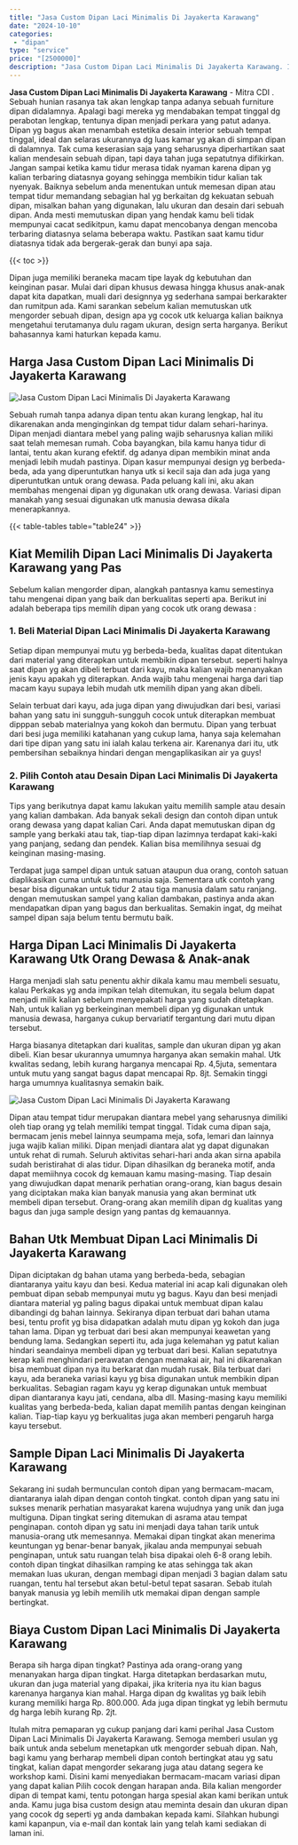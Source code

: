 ```yaml
---
title: "Jasa Custom Dipan Laci Minimalis Di Jayakerta Karawang"
date: "2024-10-10"
categories:
 - "dipan"
type: "service"
price: "[2500000]"
description: "Jasa Custom Dipan Laci Minimalis Di Jayakerta Karawang. Itulah mitra pemaparan yg cukup panjang dari kami perihal Jasa Custom Dipan Laci Minimalis Di Jayaker..."
---
```


**Jasa Custom Dipan Laci Minimalis Di Jayakerta Karawang** - Mitra CDI . Sebuah hunian rasanya tak akan lengkap tanpa adanya sebuah furniture dipan didalamnya. Apalagi bagi mereka yg mendabakan tempat tinggal dg perabotan lengkap, tentunya dipan menjadi perkara yang patut adanya. Dipan yg bagus akan menambah estetika desain interior sebuah tempat tinggal, ideal dan selaras ukurannya dg luas kamar yg akan di simpan dipan di dalamnya. Tak cuma keserasian saja yang seharusnya diperhartikan saat kalian mendesain sebuah dipan, tapi daya tahan juga sepatutnya difikirkan. Jangan sampai ketika kamu tidur merasa tidak nyaman karena dipan yg kalian terbaring diatasnya goyang sehingga membikin tidur kalian tak nyenyak. Baiknya sebelum anda menentukan untuk memesan dipan atau tempat tidur memandang sebagian hal yg berkaitan dg kekuatan sebuah dipan, misalkan bahan yang digunakan, lalu ukuran dan desain dari sebuah dipan. Anda mesti memutuskan dipan yang hendak kamu beli tidak mempunyai cacat sedikitpun, kamu dapat mencobanya dengan mencoba terbaring diatasnya selama beberapa waktu. Pastikan saat kamu tidur diatasnya tidak ada bergerak-gerak dan bunyi apa saja.

{{< toc >}}

Dipan juga memiliki beraneka macam tipe layak dg kebutuhan dan keinginan pasar. Mulai dari dipan khusus dewasa hingga khusus anak-anak dapat kita dapatkan, muali dari designnya yg sederhana sampai berkarakter dan rumitpun ada. Kami sarankan sebelum kalian memutuskan utk mengorder sebuah dipan, design apa yg cocok utk keluarga kalian baiknya mengetahui terutamanya dulu ragam ukuran, design serta harganya. Berikut bahasannya kami haturkan kepada kamu.

## Harga Jasa Custom Dipan Laci Minimalis Di Jayakerta Karawang

![Jasa Custom Dipan Laci Minimalis Di Jayakerta Karawang](/images/mebel/dipan-dewasa-009.jpg)

Sebuah rumah tanpa adanya dipan tentu akan kurang lengkap, hal itu dikarenakan anda menginginkan dg tempat tidur dalam sehari-harinya. Dipan menjadi diantara mebel yang paling wajib seharusnya kalian miliki saat telah memesan rumah. Coba bayangkan, bila kamu hanya tidur di lantai, tentu akan kurang efektif. dg adanya dipan membikin minat anda menjadi lebih mudah pastinya. Dipan kasur mempunyai design yg berbeda-beda, ada yang diperuntutkan hanya utk si kecil saja dan ada juga yang diperuntutkan untuk orang dewasa. Pada peluang kali ini, aku akan membahas mengenai dipan yg digunakan utk orang dewasa. Variasi dipan manakah yang sesuai digunakan utk manusia dewasa dikala menerapkannya.

{{< table-tables table="table24" >}}

## Kiat Memilih Dipan Laci Minimalis Di Jayakerta Karawang yang Pas

Sebelum kalian mengorder dipan, alangkah pantasnya kamu semestinya tahu mengenai dipan yang baik dan berkualitas seperti apa. Berikut ini adalah beberapa tips memilih dipan yang cocok utk orang dewasa :

### 1\. Beli Material Dipan Laci Minimalis Di Jayakerta Karawang

Setiap dipan mempunyai mutu yg berbeda-beda, kualitas dapat ditentukan dari material yang diterapkan untuk membikin dipan tersebut. seperti halnya saat dipan yg akan dibeli terbuat dari kayu, maka kalian wajib menanyakan jenis kayu apakah yg diterapkan. Anda wajib tahu mengenai harga dari tiap macam kayu supaya lebih mudah utk memilih dipan yang akan dibeli.

Selain terbuat dari kayu, ada juga dipan yang diwujudkan dari besi, variasi bahan yang satu ini sungguh-sungguh cocok untuk diterapkan membuat dipppan sebab materialnya yang kokoh dan bermutu. Dipan yang terbuat dari besi juga memiliki katahanan yang cukup lama, hanya saja kelemahan dari tipe dipan yang satu ini ialah kalau terkena air. Karenanya dari itu, utk pembersihan sebaiknya hindari dengan mengaplikasikan air ya guys!

### 2\. Pilih Contoh atau Desain Dipan Laci Minimalis Di Jayakerta Karawang

Tips yang berikutnya dapat kamu lakukan yaitu memilih sample atau desain yang kalian dambakan. Ada banyak sekali design dan contoh dipan untuk orang dewasa yang dapat kalian Cari. Anda dapat memutuskan dipan dg sample yang berkaki atau tak, tiap-tiap dipan lazimnya terdapat kaki-kaki yang panjang, sedang dan pendek. Kalian bisa memilihnya sesuai dg keinginan masing-masing.

Terdapat juga sampel dipan untuk satuan ataupun dua orang, contoh satuan diaplikasikan cuma untuk satu manusia saja. Sementara utk contoh yang besar bisa digunakan untuk tidur 2 atau tiga manusia dalam satu ranjang. dengan memutuskan sampel yang kalian dambakan, pastinya anda akan mendapatkan dipan yang bagus dan berkualitas. Semakin ingat, dg meihat sampel dipan saja belum tentu bermutu baik.

## Harga Dipan Laci Minimalis Di Jayakerta Karawang Utk Orang Dewasa & Anak-anak

Harga menjadi slah satu penentu akhir dikala kamu mau membeli sesuatu, kalau Perkakas yg anda impikan telah ditemukan, itu segala belum dapat menjadi milik kalian sebelum menyepakati harga yang sudah ditetapkan. Nah, untuk kalian yg berkeinginan membeli dipan yg digunakan untuk manusia dewasa, harganya cukup bervariatif tergantung dari mutu dipan tersebut.

Harga biasanya ditetapkan dari kualitas, sample dan ukuran dipan yg akan dibeli. Kian besar ukurannya umumnya harganya akan semakin mahal. Utk kwalitas sedang, lebih kurang harganya mencapai Rp. 4,5juta, sementara untuk mutu yang sangat bagus dapat mencapai Rp. 8jt. Semakin tinggi harga umumnya kualitasnya semakin baik.

![Jasa Custom Dipan Laci Minimalis Di Jayakerta Karawang](/images/mebel/dipan-anak-014-1.jpg)

Dipan atau tempat tidur merupakan diantara mebel yang seharusnya dimiliki oleh tiap orang yg telah memiliki tempat tinggal. Tidak cuma dipan saja, bermacam jenis mebel lainnya seumpama meja, sofa, lemari dan lainnya juga wajib kalian miliki. Dipan menjadi diantara alat yg dapat digunakan untuk rehat di rumah. Seluruh aktivitas sehari-hari anda akan sirna apabila sudah beristirahat di alas tidur. Dipan dihasilkan dg beraneka motif, anda dapat memiihnya cocok dg kemauan kamu masing-masing. Tiap desain yang diwujudkan dapat menarik perhatian orang-orang, kian bagus desain yang diciptakan maka kian banyak manusia yang akan berminat utk membeli dipan tersebut. Orang-orang akan memilih dipan dg kualitas yang bagus dan juga sample design yang pantas dg kemauannya.

## Bahan Utk Membuat Dipan Laci Minimalis Di Jayakerta Karawang

Dipan diciptakan dg bahan utama yang berbeda-beda, sebagian diantaranya yaitu kayu dan besi. Kedua material ini acap kali digunakan oleh pembuat dipan sebab mempunyai mutu yg bagus. Kayu dan besi menjadi diantara material yg paling bagus dipakai untuk membuat dipan kalau dibandingi dg bahan lainnya. Sekiranya dipan terbuat dari bahan utama besi, tentu profit yg bisa didapatkan adalah mutu dipan yg kokoh dan juga tahan lama. Dipan yg terbuat dari besi akan mempunyai keawetan yang bendung lama. Sedangkan seperti itu, ada juga kelemahan yg patut kalian hindari seandainya membeli dipan yg terbuat dari besi. Kalian sepatutnya kerap kali menghindari perawatan dengan memakai air, hal ini dikarenakan bisa membuat dipan nya itu berkarat dan mudah rusak. Bila terbuat dari kayu, ada beraneka variasi kayu yg bisa digunakan untuk membikin dipan berkualitas. Sebagian ragam kayu yg kerap digunakan untuk membuat dipan diantaranya kayu jati, cendana, alba dll. Masing-masing kayu memiliki kualitas yang berbeda-beda, kalian dapat memilih pantas dengan keinginan kalian. Tiap-tiap kayu yg berkualitas juga akan memberi pengaruh harga kayu tersebut.

## Sample Dipan Laci Minimalis Di Jayakerta Karawang

Sekarang ini sudah bermunculan contoh dipan yang bermacam-macam, diantaranya ialah dipan dengan contoh tingkat. contoh dipan yang satu ini sukses menarik perhatian masyarakat karena wujudnya yang unik dan juga multiguna. Dipan tingkat sering ditemukan di asrama atau tempat penginapan. contoh dipan yg satu ini menjadi daya tahan tarik untuk manusia-orang utk memesannya. Memakai dipan tingkat akan menerima keuntungan yg benar-benar banyak, jikalau anda mempunyai sebuah penginapan, untuk satu ruangan telah bisa dipakai oleh 6-8 orang lebih. contoh dipan tingkat dihasilkan ramping ke atas sehingga tak akan memakan luas ukuran, dengan membagi dipan menjadi 3 bagian dalam satu ruangan, tentu hal tersebut akan betul-betul tepat sasaran. Sebab itulah banyak manusia yg lebih memilih utk memakai dipan dengan sample bertingkat.

## Biaya Custom Dipan Laci Minimalis Di Jayakerta Karawang

Berapa sih harga dipan tingkat? Pastinya ada orang-orang yang menanyakan harga dipan tingkat. Harga ditetapkan berdasarkan mutu, ukuran dan juga material yang dipakai, jika kriteria nya itu kian bagus karenanya harganya kian mahal. Harga dipan dg kwalitas yg baik lebih kurang memiliki harga Rp. 800.000. Ada juga dipan tingkat yg lebih bermutu dg harga lebih kurang Rp. 2jt.

Itulah mitra pemaparan yg cukup panjang dari kami perihal Jasa Custom Dipan Laci Minimalis Di Jayakerta Karawang. Semoga memberi usulan yg baik untuk anda sebelum menetapkan utk mengorder sebuah dipan. Nah, bagi kamu yang berharap membeli dipan contoh bertingkat atau yg satu tingkat, kalian dapat mengorder sekarang juga atau datang segera ke workshop kami. Disini kami menyediakan bermacam-macam variasi dipan yang dapat kalian Pilih cocok dengan harapan anda. Bila kalian mengorder dipan di tempat kami, tentu potongan harga spesial akan kami berikan untuk anda. Kamu juga bisa custom design atau meminta desain dan ukuran dipan yang cocok dg seperti yg anda dambakan kepada kami. Silahkan hubungi kami kapanpun, via e-mail dan kontak lain yang telah kami sediakan di laman ini.
